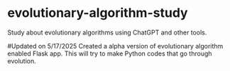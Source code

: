 # evolutionary-algorithm-study
Study about evolutionary algorithms using ChatGPT and other tools.

#Updated on 5/17/2025
Created a alpha version of evolutionary algorithm enabled Flask app. This will try to make Python codes that go through evolution.
